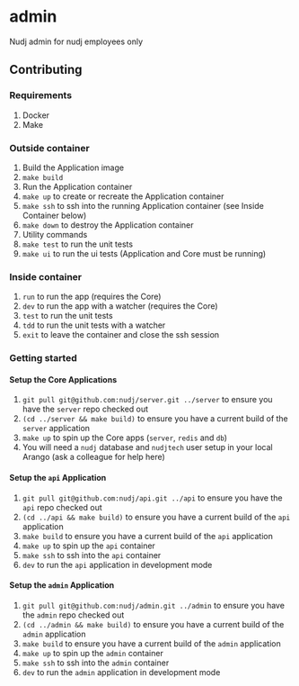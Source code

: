 # admin

Nudj admin for nudj employees only

## Contributing

### Requirements

1. Docker
1. Make

### Outside container

1. Build the Application image
  1. `make build`
1. Run the Application container
  1. `make up` to create or recreate the Application container
  1. `make ssh` to ssh into the running Application container (see Inside Container below)
  1. `make down` to destroy the Application container
1. Utility commands
  1. `make test` to run the unit tests
  1. `make ui` to run the ui tests (Application and Core must be running)

### Inside container

1. `run` to run the app (requires the Core)
1. `dev` to run the app with a watcher (requires the Core)
1. `test` to run the unit tests
1. `tdd` to run the unit tests with a watcher
1. `exit` to leave the container and close the ssh session

### Getting started

#### Setup the Core Applications

1. `git pull git@github.com:nudj/server.git ../server` to ensure you have the `server` repo checked out
1. `(cd ../server && make build)` to ensure you have a current build of the `server` application
1. `make up` to spin up the Core apps (`server`, `redis` and `db`)
1. You will need a `nudj` database and `nudjtech` user setup in your local Arango (ask a colleague for help here)

#### Setup the `api` Application

1. `git pull git@github.com:nudj/api.git ../api` to ensure you have the `api` repo checked out
1. `(cd ../api && make build)` to ensure you have a current build of the `api` application
1. `make build` to ensure you have a current build of the `api` application
1. `make up` to spin up the `api` container
1. `make ssh` to ssh into the `api` container
1. `dev` to run the `api` application in development mode

#### Setup the `admin` Application

1. `git pull git@github.com:nudj/admin.git ../admin` to ensure you have the `admin` repo checked out
1. `(cd ../admin && make build)` to ensure you have a current build of the `admin` application
1. `make build` to ensure you have a current build of the `admin` application
1. `make up` to spin up the `admin` container
1. `make ssh` to ssh into the `admin` container
1. `dev` to run the `admin` application in development mode
